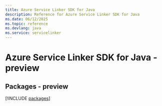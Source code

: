 ```yaml
---
title: Azure Service Linker SDK for Java
description: Reference for Azure Service Linker SDK for Java
ms.date: 06/12/2025
ms.topic: reference
ms.devlang: java
ms.service: servicelinker
---
```

# Azure Service Linker SDK for Java - preview
## Packages - preview
[!INCLUDE [packages](service-linker-index.md)]